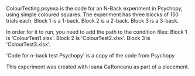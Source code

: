 ColourTesting.psyexp is the code for an N-Back experiment in Psychopy, using simple coloured squares. 
The experiment has three blocks of 150 trials each.
Block 1 is a 1-back.
Block 2 is a 2-back.
Block 3 is a 3-back.

In order for it to run, you need to add the path to the condition files:
Block 1 is 'ColourTest1.xlsx'.
Block 2 is 'ColourTest2.xlsx'.
Block 3 is 'ColourTest3.xlsx'.

'Code for n-back test Psychopy' is a copy of the code from Psychopy

This experiment was created with Ioana Gaftoneanu as part of a placement.
